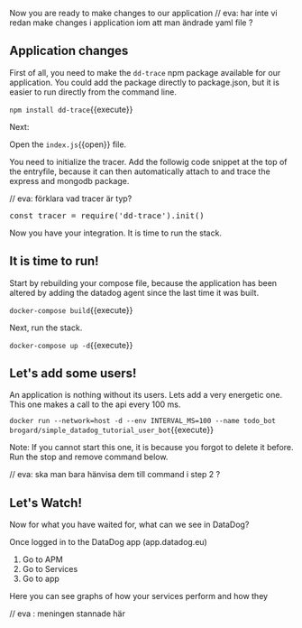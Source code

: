 Now you are ready to make changes to our application
// eva: har inte vi redan make changes i application iom att man ändrade yaml file ? 

## Application changes

First of all, you need to make the `dd-trace` npm package available for our application. You could add the package directly to package.json, but it is easier to run directly from the command line. 

`npm install dd-trace`{{execute}}

Next:

Open the `index.js`{{open}} file.

You need to initialize the tracer. Add the followig code snippet at the top of the entryfile, because it can then automatically attach to and trace the express and mongodb package.

// eva: förklara vad tracer är typ? 

<pre class="file" data-filename="index.js" data-target="insert" data-marker="// TODO: Insert trace">
const tracer = require('dd-trace').init()
</pre>

Now you have your integration. It is time to run the stack. 

## It is time to run!
Start by rebuilding your compose file, because the application has been altered by adding the datadog agent since the last time it was built.

`docker-compose build`{{execute}}

Next, run the stack.

`docker-compose up -d`{{execute}}

## Let's add some users!

An application is nothing without its users. Lets add a very energetic one. This one makes a call to the api every 100 ms. 

`docker run --network=host -d --env INTERVAL_MS=100 --name todo_bot brogard/simple_datadog_tutorial_user_bot`{{execute}}

Note: If you cannot start this one, it is because you forgot to delete it before. Run the stop and remove command below.

// eva: ska man bara hänvisa dem till command i step 2 ? 

## Let's Watch!

Now for what you have waited for, what can we see in DataDog?

Once logged in to the DataDog app (app.datadog.eu)
1. Go to APM
2. Go to Services
3. Go to app

Here you can see graphs of how your services perform and how they

// eva : meningen stannade här 